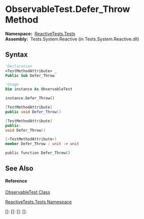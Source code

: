 # ObservableTest.Defer\_Throw Method

**Namespace:**  [ReactiveTests.Tests](ReactiveTests.Tests\ReactiveTests.Tests.md)  
**Assembly:**  Tests.System.Reactive (in Tests.System.Reactive.dll)

## Syntax

```vb
'Declaration
<TestMethodAttribute> _
Public Sub Defer_Throw
```

```vb
'Usage
Dim instance As ObservableTest

instance.Defer_Throw()
```

```csharp
[TestMethodAttribute]
public void Defer_Throw()
```

```c++
[TestMethodAttribute]
public:
void Defer_Throw()
```

```fsharp
[<TestMethodAttribute>]
member Defer_Throw : unit -> unit 
```

```jscript
public function Defer_Throw()
```

## See Also

#### Reference

[ObservableTest Class](ObservableTest\ObservableTest.md)

[ReactiveTests.Tests Namespace](ReactiveTests.Tests\ReactiveTests.Tests.md)

[]: 
[]: 
[]: 
[]: 